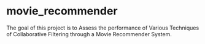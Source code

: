 # movie_recommender
The goal of this project is to Assess the performance of Various Techniques of Collaborative Filtering through a Movie Recommender System.
